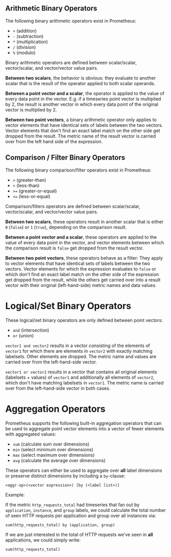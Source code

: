 ## Arithmetic Binary Operators
The following binary arithmetic operators exist in Prometheus:

* `+` (addition)
* `-` (subtraction)
* `*` (multiplication)
* `/` (division)
* `%` (modulo)

Binary arithmetic operators are defined between scalar/scalar, vector/scalar, and vector/vector value pairs. 

**Between two scalars**, the behavior is obvious: they evaluate to another scalar that is the result of the operator applied to both scalar operands.

**Between a point vector and a scalar**, the operator is applied to the value of every data point in the vector. E.g. if a timeseries point vector is multiplied by 2, the result is another vector in which every data point of the original vector is multiplied by 2.

**Between two point vectors**, a binary arithmetic operator only applies to vector elements that have identical sets of labels between the two vectors. Vector elements that don't find an exact label match on the other side get dropped from the result. The metric name of the result vector is carried over from the left hand side of the expression.

## Comparison / Filter Binary Operators

The following binary comparison/filter operators exist in Prometheus:

* `>` (greater-than)
* `<` (less-than)
* `>=` (greater-or-equal)
* `<=` (less-or-equal)

Comparison/filters operators are defined between scalar/scalar, vector/scalar, and vector/vector value pairs.

**Between two scalars**, these operators result in another scalar that is either `0` (`false`) or `1` (`true`), depending on the comparison result.

**Between a point vector and a scalar**, these operators are applied to the value of every data point in the vector, and vector elements between which the comparison result is `false` get dropped from the result vector.

**Between two point vectors**, these operators behave as a filter: They apply to vector elements that have identical sets of labels between the two vectors. Vector elements for which the expression evaluates to `false` or which don't find an exact label match on the other side of the expression get dropped from the result, while the others get carried over into a result vector with their original (left-hand-side) metric names and data values.

# Logical/Set Binary Operators

These logical/set binary operators are only defined between point vectors:

* `and` (intersection)
* `or` (union)

`vector1 and vector2` results in a vector consisting of the elements of `vector1` for which there are elements in `vector2` with exactly matching labelsets. Other elements are dropped. The metric name and values are carried over from the left-hand-side vector.

`vector1 or vector2` results in a vector that contains all original elements (labelsets + values) of `vector1` and additionally all elements of `vector2`, which don't have matching labelsets in `vector1`. The metric name is carried over from the left-hand-side vector in both cases.

# Aggregation Operators

Prometheus supports the following built-in aggregation operators that can be used to aggregate point vector elements into a vector of fewer elements with aggregated values:

* `sum` (calculate sum over dimensions)
* `min` (select minimum over dimensions)
* `max` (select maximum over dimensions)
* `avg` (calculate the average over dimensions)

These operators can either be used to aggregate over **all** label dimensions or preserve distinct dimensions by including a `by`-clause:

    <aggr-op>(<vector expression>) [by (<label list>)]

Example:

If the metric `http_requests_total` had timeseries that fan out by `application`, `instance`, and `group` labels, we could calculate the total number of seen HTTP requests per application and group over all instances via:

    sum(http_requests_total) by (application, group)

If we are just interested in the total of HTTP requests we've seen in **all** applications, we could simply write:

    sum(http_requests_total)
